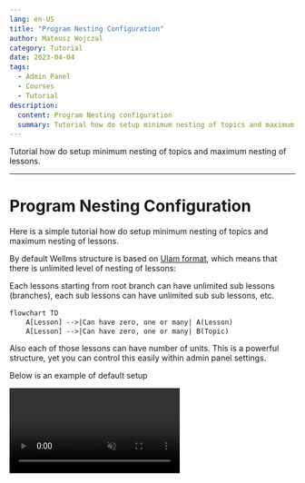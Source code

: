 ```yaml
---
lang: en-US
title: "Program Nesting Configuration"
author: Mateusz Wojczal
category: Tutorial
date: 2023-04-04
tags:
  - Admin Panel
  - Courses
  - Tutorial
description:
  content: Program Nesting configuration
  summary: Tutorial how do setup minimum nesting of topics and maximum nesting of lessons.
---
```


Tutorial how do setup minimum nesting of topics and maximum nesting of lessons.

---

# Program Nesting Configuration

Here is a simple tutorial how do setup minimum nesting of topics and maximum nesting of lessons.

By default Wellms structure is based on [Ulam format](https://escolalms.github.io/headless-format/#levels-of-granularity), which means that there is unlimited level of nesting of lessons:

Each lessons starting from root branch can have unlimited sub lessons (branches), each sub lessons can have unlimited sub sub lessons, etc.

```mermaid
flowchart TD
    A[Lesson] -->|Can have zero, one or many| A(Lesson)
    A[Lesson] -->|Can have zero, one or many| B(Topic)
```

Also each of those lessons can have number of units. This is a powerful structure, yet you can control this easily within admin panel settings.

Below is an example of default setup

<video src="./2023-04-04/ScreenRecording2023-04-11at11.57.00.mp4" autoplay loop muted />

Assuming we want to control this to have maximum 3 level of lessons nesting and that topics can be added only on the last lesson level.

```mermaid
flowchart TD
    A[Lesson level one] -->|Can have zero, one or many| B(Lesson level two)
    B[Lesson level one] -->|Can have zero, one or many| C(Lesson level three)
    C[Lesson level three] -->|Can have zero, one or many| D(Topic)
```

This achievable with admin panel settings (below are default values)

![](./2023-04-04/Screenshot2023-04-11at11.56.50.png "Default settings")

Amending default values with sample onces

![](./2023-04-04/Screenshot2023-04-11at11.56.02.png "amended settings")

would result in

<video src="./2023-04-04/ScreenRecording2023-04-11at11.53.18.mp4" autoplay loop muted />

<Disqus/>
